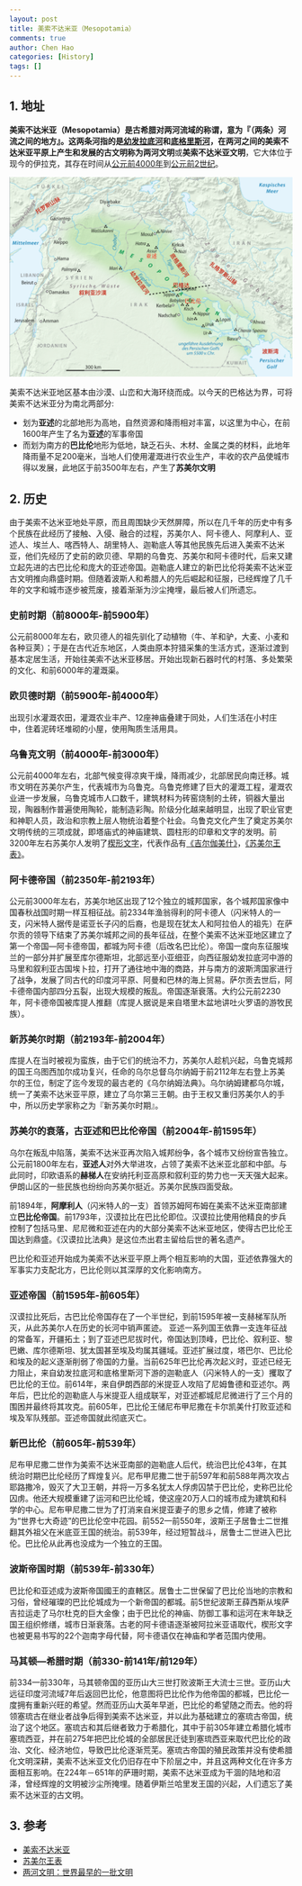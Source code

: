 ```yaml
---
layout: post
title: 美索不达米亚（Mesopotamia）
comments: true
author: Chen Hao
categories: [History]
tags: []
---
```


## 1. 地址

**美索不达米亚（Mesopotamia）**是古希腊对两河流域的称谓，意为『（两条）河流之间的地方』。这两条河指的是<u>幼发拉底河</u>和<u>底格里斯河</u>，在两河之间的美索不达米亚平原上产生和发展的古文明称为**两河文明**或**美索不达米亚文明**，它大体位于现今的伊拉克，其存在时间从<u>公元前4000年</u>到<u>公元前2世纪</u>。

![](/images/mesopotamia/g1.png)

美索不达米亚地区基本由沙漠、山峦和大海环绕而成。以今天的巴格达为界，可将美索不达米亚分为南北两部分:  

- 划为**亚述**的北部地形为高地，自然资源和降雨相对丰富，以这里为中心，在前1600年产生了名为**亚述**的军事帝国
- 而划为南方的**巴比伦**地形为低地，缺乏石头、木材、金属之类的材料，此地年降雨量不足200毫米，当地人们使用灌溉进行农业生产，丰收的农产品使城市得以发展，此地区于前3500年左右，产生了**苏美尔文明**


## 2. 历史

由于美索不达米亚地处平原，而且周围缺少天然屏障，所以在几千年的历史中有多个民族在此经历了接触、入侵、融合的过程，苏美尔人、阿卡德人、阿摩利人、亚述人、埃兰人、喀西特人、胡里特人、迦勒底人等其他民族先后进入美索不达米亚，他们先经历了史前的欧贝德、早期的乌鲁克、苏美尔和阿卡德时代，后来又建立起先进的古巴比伦和庞大的亚述帝国。迦勒底人建立的新巴比伦将美索不达米亚古文明推向鼎盛时期。但随着波斯人和希腊人的先后崛起和征服，已经辉煌了几千年的文字和城市逐步被荒废，接着渐渐为沙尘掩埋，最后被人们所遗忘。


### 史前时期（前8000年-前5900年）

公元前8000年左右，欧贝德人的祖先驯化了动植物（牛、羊和驴，大麦、小麦和各种豆荚）；于是在古代近东地区，人类由原本狩猎采集的生活方式，逐渐过渡到基本定居生活，开始往美索不达米亚移居。开始出现新石器时代的村落、多处繁荣的文化、和前6000年的灌溉渠。


### 欧贝德时期（前5900年-前4000年）

出现引水灌溉农田，灌溉农业丰产、12座神庙叠建于同处，人们生活在小村庄中，住着泥砖坯堆砌的小屋，使用陶质生活用具。


### 乌鲁克文明（前4000年-前3000年）

公元前4000年左右，北部气候变得凉爽干燥，降雨减少，北部居民向南迁移。城市文明在苏美尔产生，代表城市为乌鲁克。乌鲁克修建了巨大的灌溉工程，灌溉农业进一步发展，乌鲁克城市人口数千，建筑材料为砖窑烧制的土砖，铜器大量出现，陶器制作普遍使用陶轮，能制造彩陶。阶级分化越来越明显，出现了职业官吏和神职人员，政治和宗教上层人物统治着整个社会。乌鲁克文化产生了奠定苏美尔文明传统的三项成就，即塔庙式的神庙建筑、圆柱形的印章和文字的发明。前3200年左右苏美尔人发明了[楔形文字](http://www.wikiwand.com/zh/楔形文字)，代表作品有[《吉尔伽美什》](http://www.wikiwand.com/zh/吉尔伽美什史诗)，[《苏美尔王表》](http://www.wikiwand.com/zh/苏美尔王表)。


### 阿卡德帝国（前2350年-前2193年）

公元前3000年左右，苏美尔地区出现了12个独立的城邦国家，各个城邦国家像中国春秋战国时期一样互相征战。前2334年渔翁得利的阿卡德人（闪米特人的一支，闪米特人据传是诺亚长子闪的后裔，也是现在犹太人和阿拉伯人的祖先）在萨尔贡的领导下结束了苏美尔城邦之间的長年征战，在整个美索不达米亚地区建立了第一个帝国—阿卡德帝国，都城为阿卡德（后改名巴比伦）。帝国一度向东征服埃兰的一部分并扩展至库尔德斯坦，北部远至小亚细亚，向西征服幼发拉底河中游的马里和叙利亚古国埃卜拉，打开了通往地中海的商路，并与南方的波斯湾国家进行了战争，发展了同古代的印度河平原、阿曼和巴林的海上贸易。萨尔贡去世后，阿卡德帝国内部四分五裂，出现大规模的叛乱。帝国逐渐衰落。大约公元前2230年，阿卡德帝国被库提人推翻（库提人据说是来自塔里木盆地讲吐火罗语的游牧民族）。


### 新苏美尔时期（前2193年-前2004年）

库提人在当时被视为蛮族，由于它们的统治不力，苏美尔人趁机兴起，乌鲁克城邦的国王乌图西加尔成功复兴，任命的乌尔总督乌尔纳姆于前2112年左右登上苏美尔的王位，制定了迄今发现的最古老的《乌尔纳姆法典》。乌尔纳姆建都乌尔城，统一了美索不达米亚平原，建立了乌尔第三王朝。由于王权又重归苏美尔人的手中，所以历史学家称之为『新苏美尔时期』。  


### 苏美尔的衰落，古亚述和巴比伦帝国（前2004年-前1595年）

乌尔在叛乱中陷落，美索不达米亚再次陷入城邦纷争，各个城市又纷纷宣告独立。公元前1800年左右，**亚述人**对外大举进攻，占领了美索不达米亚北部和中部。与此同时，印欧语系的**赫梯人**在安纳托利亚高原和叙利亚的势力也一天天强大起来。伊朗山区的一些民族也纷纷向苏美尔挺近。苏美尔民族四面受敌。

前1894年，**阿摩利人**（闪米特人的一支）首领苏姆阿布姆在美索不达米亚南部建立**巴比伦帝国**。前1793年，汉谟拉比在巴比伦即位。汉谟拉比使用他精良的步兵控制了包括马里、尼尼微和亚述在内的大部分美索不达米亚地区，使得古巴比伦王国达到鼎盛。《汉谟拉比法典》是这位杰出君主留给后世的著名遗产。

巴比伦和亚述开始成为美索不达米亚平原上两个相互影响的大国，亚述依靠强大的军事实力支配北方，巴比伦则以其深厚的文化影响南方。


### 亚述帝国（前1595年-前605年）

汉谟拉比死后，古巴比伦帝国存在了一个半世纪，到前1595年被一支赫梯军队所灭，从此苏美尔人在历史的长河中销声匿迹。 亚述一系列国王依靠一支连年征战的常备军，开疆拓土；到了亚述巴尼拔时代，帝国达到顶峰，巴比伦、叙利亚、黎巴嫩、库尔德斯坦、犹太国甚至埃及均属其疆域。亚述扩展过度，塔巴尔、巴比伦和埃及的起义逐渐削弱了帝国的力量。当前625年巴比伦再次起义时，亚述已经无力阻止，来自幼发拉底河和底格里斯河下游的迦勒底人（闪米特人的一支）攫取了巴比伦的王位。前614年，来自伊朗西部的米提亚人攻陷了尼姆鲁德和亚述尔。两年后，巴比伦的迦勒底人与米提亚人组成联军，对亚述都城尼尼微进行了三个月的围困并最终将其攻克。前605年，巴比伦王储尼布甲尼撒在卡尔凯美什打败亚述和埃及军队残部。亚述帝国就此彻底灭亡。


### 新巴比伦（前605年-前539年）

尼布甲尼撒二世作为美索不达米亚南部的迦勒底人后代，统治巴比伦43年，在其统治时期巴比伦经历了辉煌复兴。尼布甲尼撒二世于前597年和前588年两次攻占耶路撒冷，毁灭了大卫王朝，并将一万多名犹太人俘虏囚禁于巴比伦，史称巴比伦囚虏。他还大规模重建了运河和巴比伦城，使这座20万人口的城市成为建筑和科学的中心。尼布甲尼撒二世为了打消来自米提亚妻子的思乡之情，修建了被称为“世界七大奇迹”的巴比伦空中花园。前552—前550年，波斯王子居鲁士二世推翻其外祖父在米底亚王国的统治。前539年，经过短暂战斗，居鲁士二世进入巴比伦。巴比伦从此再也没成为一个独立的王国。


### 波斯帝国时期（前539年-前330年）

巴比伦和亚述成为波斯帝国國王的直轄区。居鲁士二世保留了巴比伦当地的宗教和习俗，曾经璀璨的巴比伦城成为一个新帝国的都城。前5世纪波斯王薛西斯从埃萨吉拉运走了马尔杜克的巨大金像；由于巴比伦的神庙、防御工事和运河在末年缺乏国王组织修缮，城市日渐衰落。古老的阿卡德语逐渐被阿拉米亚语取代，楔形文字也被更易书写的22个迦南字母代替，阿卡德语仅在神庙和学者范围内使用。   


### 马其顿—希腊时期（前330-前141年/前129年）

前334—前330年，马其顿帝国的亚历山大三世打败波斯王大流士三世。亚历山大远征印度河流域7年后返回巴比伦，他意图将巴比伦作为他帝国的都城，巴比伦一度拥有重新兴旺的希望。然而亚历山大英年早逝，巴比伦的希望随之而去。他的将领塞琉古在继业者战争后得到美索不达米亚，并以此为基础建立的塞琉古帝国，统治了这个地区。塞琉古和其后继者致力于希腊化，其中于前305年建立希腊化城市塞琉西亚，并在前275年把巴比伦城的全部居民迁徒到塞琉西亚来取代巴比伦的政治、文化、经济地位，导致巴比伦逐渐荒芜。塞琉古帝国的殖民政策并没有使希腊化文明深耕，美索不达米亚文化仍旧存在中下阶层之中，并且这两种文化在许多方面相互影响。在224年－651年的萨珊时期，美索不达米亚成为干涸的陆地和沼泽，曾经辉煌的文明被沙尘所掩埋。随着伊斯兰哈里发王国的兴起，人们遗忘了美索不达米亚的古文明。


## 3. 参考

- [美索不达米亚](http://www.wikiwand.com/zh/美索不达米亚)
- [苏美尔王表](http://www.wikiwand.com/zh/苏美尔王表)
- [两河文明：世界最早的一批文明](https://site.douban.com/109824/widget/notes/2328347/note/159284534/)
